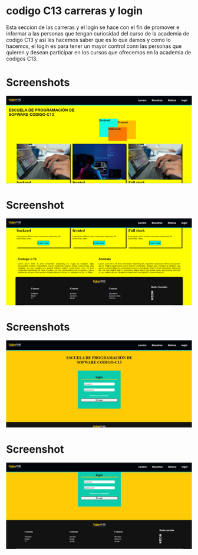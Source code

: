 # codigo C13 carreras y login

Esta seccion de las carreras y el login se hace con el fin de promover 
e informar a las personas que tengan curiosidad del curso de la academia 
de codigo C13 y asi les hacemos saber que es lo que damos y como lo hacemos,
el login es para tener un mayor control conn las personas que quieren
y desean participar en los cursos que ofrecemos en la academia de codigos C13.


# Screenshots

![App Screenshot](https://raw.githubusercontent.com/JHONASPRILLA/Carreras-y-Login/master/imagenes/Captura%20de%20pantalla%20(54).png)

# Screenshot
![App Screenshot](https://raw.githubusercontent.com/JHONASPRILLA/Carreras-y-Login/master/imagenes/Captura%20de%20pantalla%20(55).png)

# Screenshots

![App Screenshot](https://raw.githubusercontent.com/JHONASPRILLA/Carreras-y-Login/master/imagenes/Captura%20de%20pantalla%20(56).png)

# Screenshot
![App Screenshot](https://raw.githubusercontent.com/JHONASPRILLA/Carreras-y-Login/master/imagenes/Captura%20de%20pantalla%20(57).png)
